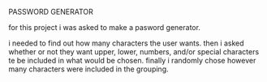 PASSWORD GENERATOR

for this project i was asked to make a pasword generator.

i needed to find out how many characters the user wants. then i asked whether or not they want upper, lower, numbers, and/or special characters te be included in what would be chosen. finally i randomly chose however many characters were included in the grouping.
